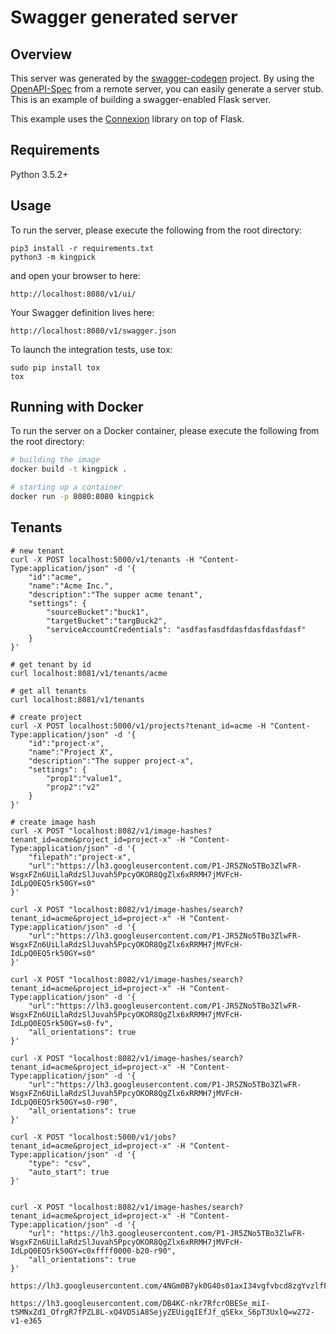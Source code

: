 # Swagger generated server

## Overview
This server was generated by the [swagger-codegen](https://github.com/swagger-api/swagger-codegen) project. By using the
[OpenAPI-Spec](https://github.com/swagger-api/swagger-core/wiki) from a remote server, you can easily generate a server stub.  This
is an example of building a swagger-enabled Flask server.

This example uses the [Connexion](https://github.com/zalando/connexion) library on top of Flask.

## Requirements
Python 3.5.2+

## Usage
To run the server, please execute the following from the root directory:

```
pip3 install -r requirements.txt
python3 -m kingpick
```

and open your browser to here:

```
http://localhost:8080/v1/ui/
```

Your Swagger definition lives here:

```
http://localhost:8080/v1/swagger.json
```

To launch the integration tests, use tox:
```
sudo pip install tox
tox
```

## Running with Docker

To run the server on a Docker container, please execute the following from the root directory:

```bash
# building the image
docker build -t kingpick .

# starting up a container
docker run -p 8080:8080 kingpick
```

## Tenants

```
# new tenant
curl -X POST localhost:5000/v1/tenants -H "Content-Type:application/json" -d '{ 
    "id":"acme", 
    "name":"Acme Inc.", 
    "description":"The supper acme tenant", 
    "settings": { 
        "sourceBucket":"buck1", 
        "targetBucket":"targBuck2",
        "serviceAccountCredentials": "asdfasfasdfdasfdasfdasfdasf"
    } 
}'

# get tenant by id
curl localhost:8081/v1/tenants/acme

# get all tenants
curl localhost:8081/v1/tenants

# create project
curl -X POST localhost:5000/v1/projects?tenant_id=acme -H "Content-Type:application/json" -d '{ 
    "id":"project-x", 
    "name":"Project X", 
    "description":"The supper project-x",         
    "settings": { 
        "prop1":"value1", 
        "prop2":"v2" 
    } 
}'

# create image hash
curl -X POST "localhost:8082/v1/image-hashes?tenant_id=acme&project_id=project-x" -H "Content-Type:application/json" -d '{ 
    "filepath":"project-x", 
    "url":"https://lh3.googleusercontent.com/P1-JR5ZNo5TBo3ZlwFR-WsgxFZn6UiLlaRdzSlJuvah5PpcyOKOR8QgZlx6xRRMH7jMVFcH-IdLpQ0EQ5rk50GY=s0"
}'

curl -X POST "localhost:8082/v1/image-hashes/search?tenant_id=acme&project_id=project-x" -H "Content-Type:application/json" -d '{ 
    "url":"https://lh3.googleusercontent.com/P1-JR5ZNo5TBo3ZlwFR-WsgxFZn6UiLlaRdzSlJuvah5PpcyOKOR8QgZlx6xRRMH7jMVFcH-IdLpQ0EQ5rk50GY=s0"
}'

curl -X POST "localhost:8082/v1/image-hashes/search?tenant_id=acme&project_id=project-x" -H "Content-Type:application/json" -d '{
    "url":"https://lh3.googleusercontent.com/P1-JR5ZNo5TBo3ZlwFR-WsgxFZn6UiLlaRdzSlJuvah5PpcyOKOR8QgZlx6xRRMH7jMVFcH-IdLpQ0EQ5rk50GY=s0-fv",
    "all_orientations": true
}'

curl -X POST "localhost:8082/v1/image-hashes/search?tenant_id=acme&project_id=project-x" -H "Content-Type:application/json" -d '{
    "url":"https://lh3.googleusercontent.com/P1-JR5ZNo5TBo3ZlwFR-WsgxFZn6UiLlaRdzSlJuvah5PpcyOKOR8QgZlx6xRRMH7jMVFcH-IdLpQ0EQ5rk50GY=s0-r90",
    "all_orientations": true
}'

curl -X POST "localhost:5000/v1/jobs?tenant_id=acme&project_id=project-x" -H "Content-Type:application/json" -d '{
    "type": "csv",
    "auto_start": true
}'


curl -X POST "localhost:8082/v1/image-hashes/search?tenant_id=acme&project_id=project-x" -H "Content-Type:application/json" -d '{
    "url": "https://lh3.googleusercontent.com/P1-JR5ZNo5TBo3ZlwFR-WsgxFZn6UiLlaRdzSlJuvah5PpcyOKOR8QgZlx6xRRMH7jMVFcH-IdLpQ0EQ5rk50GY=c0xffff0000-b20-r90",
    "all_orientations": true
}'

https://lh3.googleusercontent.com/4NGm0B7yk0G40s01axI34vgfvbcd8zgYvzlfFuFDn8VepfLH8exethu5x_qTZEB4RlFObwbiF8ZH7DvW_3dLU70

https://lh3.googleusercontent.com/DB4KC-nkr7RfcrOBESe_miI-tSMNxZd1_OfrgR7fPZL8L-xQ4VD5iA8SejyZEUigqIEfJf_qSEkx_S6pT3UxlQ=w272-v1-e365


``` 